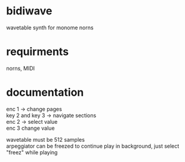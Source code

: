 # bidiwave
wavetable synth for monome norns

# requirments
norns, MIDI

# documentation
enc 1 -> change pages <br>
key 2 and key 3 -> navigate sections <br>
enc 2 -> select value <br>
enc 3 change value <br>

wavetable must be 512 samples <br>
arpeggiator can be freezed to continue play in background, just select "freez" while playing

